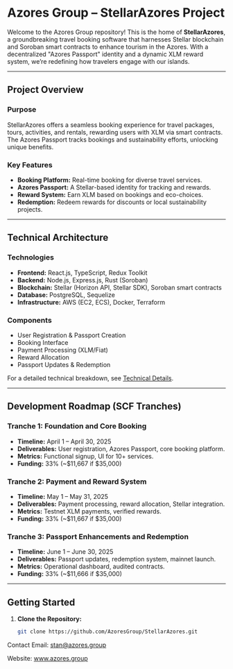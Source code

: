 # Azores Group – StellarAzores Project

Welcome to the Azores Group repository! This is the home of **StellarAzores**, a groundbreaking travel booking software that harnesses Stellar blockchain and Soroban smart contracts to enhance tourism in the Azores. With a decentralized "Azores Passport" identity and a dynamic XLM reward system, we’re redefining how travelers engage with our islands.

---

## Project Overview

### Purpose
StellarAzores offers a seamless booking experience for travel packages, tours, activities, and rentals, rewarding users with XLM via smart contracts. The Azores Passport tracks bookings and sustainability efforts, unlocking unique benefits.

### Key Features
- **Booking Platform:** Real-time booking for diverse travel services.
- **Azores Passport:** A Stellar-based identity for tracking and rewards.
- **Reward System:** Earn XLM based on bookings and eco-choices.
- **Redemption:** Redeem rewards for discounts or local sustainability projects.

---

## Technical Architecture

### Technologies
- **Frontend:** React.js, TypeScript, Redux Toolkit
- **Backend:** Node.js, Express.js, Rust (Soroban)
- **Blockchain:** Stellar (Horizon API, Stellar SDK), Soroban smart contracts
- **Database:** PostgreSQL, Sequelize
- **Infrastructure:** AWS (EC2, ECS), Docker, Terraform

### Components
- User Registration & Passport Creation
- Booking Interface
- Payment Processing (XLM/Fiat)
- Reward Allocation
- Passport Updates & Redemption

For a detailed technical breakdown, see [Technical Details](docs/technical_details.md).

---

## Development Roadmap (SCF Tranches)

### Tranche 1: Foundation and Core Booking
- **Timeline:** April 1 – April 30, 2025
- **Deliverables:** User registration, Azores Passport, core booking platform.
- **Metrics:** Functional signup, UI for 10+ services.
- **Funding:** 33% (~$11,667 if $35,000)

### Tranche 2: Payment and Reward System
- **Timeline:** May 1 – May 31, 2025
- **Deliverables:** Payment processing, reward allocation, Stellar integration.
- **Metrics:** Testnet XLM payments, verified rewards.
- **Funding:** 33% (~$11,667 if $35,000)

### Tranche 3: Passport Enhancements and Redemption
- **Timeline:** June 1 – June 30, 2025
- **Deliverables:** Passport updates, redemption system, mainnet launch.
- **Metrics:** Operational dashboard, audited contracts.
- **Funding:** 33% (~$11,666 if $35,000)

---

## Getting Started
1. **Clone the Repository:**
   ```bash
   git clone https://github.com/AzoresGroup/StellarAzores.git

Contact
Email: stan@azores.group

Website: www.azores.group

